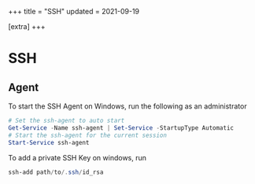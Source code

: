 +++
title = "SSH"
updated = 2021-09-19

[extra]
+++

# SSH

## Agent

To start the SSH Agent on Windows, run the following as an administrator
```powershell
# Set the ssh-agent to auto start
Get-Service -Name ssh-agent | Set-Service -StartupType Automatic
# Start the ssh-agent for the current session
Start-Service ssh-agent
```

To add a private SSH Key on windows, run
```powershell
ssh-add path/to/.ssh/id_rsa
```